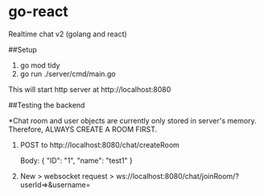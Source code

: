# go-react
Realtime chat v2 (golang and react)

##Setup
1) go mod tidy
2) go run ./server/cmd/main.go

This will start http server at http://localhost:8080

##Testing the backend

*Chat room and user objects are currently only stored in server's memory. Therefore,  ALWAYS CREATE A ROOM FIRST.

1) POST to http://localhost:8080/chat/createRoom

    Body: {
        "ID": "1",
        "name": "test1"
    }

2) New >  websocket request >  ws://localhost:8080/chat/joinRoom/<room id>?userId=<user id>>&username=<username>
